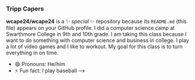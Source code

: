 ### Tripp Capers


**wcape24/wcape24** is a ✨ _special_ ✨ repository because its `README.md` (this file) appears on your GitHub profile.
I did a computer science camp at Swarthmore College in 9th and 10th grade. 
I am taking this class because I want to do something with computer science and business in college. 
I play a lot of video games and I like to workout.
My goal for this class is to turn everything in on time.
- 😄 Pronouns: He/him
- ⚡ Fun fact: I play baseball
-->
